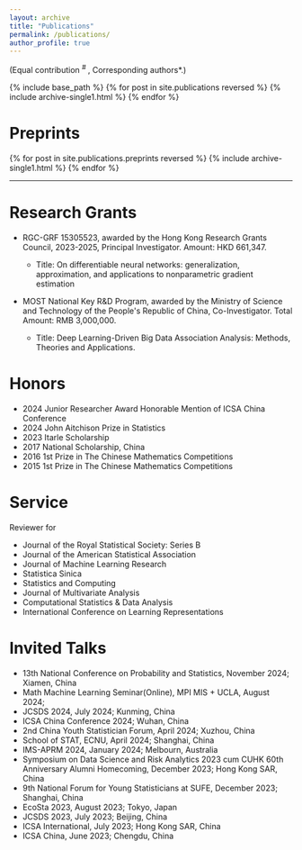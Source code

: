 ```yaml
---
layout: archive
title: "Publications"
permalink: /publications/
author_profile: true
---
```

(Equal contribution <sup> # </sup>, Corresponding authors*.)

{% include base_path %}
{% for post in site.publications reversed %}
  {% include archive-single1.html %}
{% endfor %}


Preprints
======

{% for post in site.publications.preprints reversed %}
  {% include archive-single1.html %}
{% endfor %}

- - -

Research Grants
======
* RGC-GRF 15305523, awarded by the Hong Kong Research Grants Council, 2023-2025, Principal Investigator. Amount: HKD 661,347.
    + Title: On differentiable neural networks: generalization, approximation, and applications to
nonparametric gradient estimation

* MOST National Key R&D Program, awarded by the Ministry of Science and Technology of the People's Republic of China, Co-Investigator. Total Amount: RMB 3,000,000.
    + Title: Deep Learning-Driven Big Data Association Analysis: Methods, Theories and Applications.

Honors
======
* 2024 Junior Researcher Award Honorable Mention of ICSA China Conference
* 2024 John Aitchison Prize in Statistics
* 2023 Itarle Scholarship
* 2017 National Scholarship, China
* 2016 1st Prize in The Chinese Mathematics Competitions
* 2015 1st Prize in The Chinese Mathematics Competitions

Service
======
Reviewer for
* Journal of the Royal Statistical Society: Series B
* Journal of the American Statistical Association
* Journal of Machine Learning Research
* Statistica Sinica
* Statistics and Computing
* Journal of Multivariate Analysis
* Computational Statistics & Data Analysis
* International Conference on Learning Representations

Invited Talks
======
* 13th National Conference on Probability and Statistics, November 2024; Xiamen, China
* Math Machine Learning Seminar(Online), MPI MIS + UCLA, August 2024;
* JCSDS 2024, July 2024; Kunming, China
* ICSA China Conference 2024; Wuhan, China
* 2nd China Youth Statistician Forum, April 2024; Xuzhou, China
* School of STAT, ECNU, April 2024; Shanghai, China
* IMS-APRM 2024, January 2024; Melbourn, Australia
* Symposium on Data Science and Risk Analytics 2023 cum CUHK 60th Anniversary Alumni Homecoming, December 2023; Hong Kong SAR, China
* 9th National Forum for Young Statisticians at SUFE, December 2023; Shanghai, China
* EcoSta 2023, August 2023; Tokyo, Japan
* JCSDS 2023, July 2023; Beijing, China
* ICSA International, July 2023; Hong Kong SAR, China
* ICSA China, June 2023; Chengdu, China
